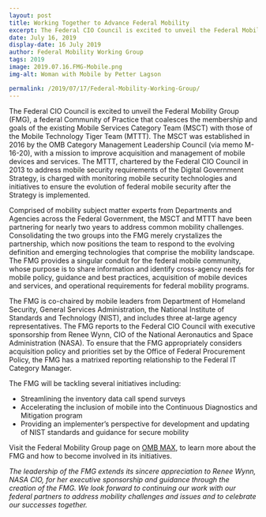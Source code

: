 ```yaml
---
layout: post
title: Working Together to Advance Federal Mobility
excerpt: The Federal CIO Council is excited to unveil the Federal Mobility Group (FMG), a federal Community of Practice that coalesces the membership and goals of the existing Mobile Services Category Team (MSCT) with those...
date: July 16, 2019
display-date: 16 July 2019
author: Federal Mobility Working Group
tags: 2019 
image: 2019.07.16.FMG-Mobile.png
img-alt: Woman with Mobile by Petter Lagson

permalink: /2019/07/17/Federal-Mobility-Working-Group/
---
```


The Federal CIO Council is excited to unveil the Federal Mobility Group (FMG), a federal Community of Practice that coalesces the membership and goals of the existing Mobile Services Category Team (MSCT) with those of the Mobile Technology Tiger Team (MTTT). The MSCT was established in 2016 by the OMB Category Management Leadership Council (via memo M-16-20), with a mission to improve acquisition and management of mobile devices and services. The MTTT, chartered by the Federal CIO Council in 2013 to address mobile security requirements of the Digital Government Strategy, is charged with monitoring mobile security technologies and initiatives to ensure the evolution of federal mobile security after the Strategy is implemented.

Comprised of mobility subject matter experts from Departments and Agencies across the Federal Government, the MSCT and MTTT have been partnering for nearly two years to address common mobility challenges. Consolidating the two groups into the FMG merely crystalizes the partnership, which now positions the team to respond to the evolving definition and emerging technologies that comprise the mobility landscape. The FMG provides a singular conduit for the federal mobile community, whose purpose is to share information and identify cross-agency needs for mobile policy, guidance and best practices, acquisition of mobile devices and services, and operational requirements for federal mobility programs.

The FMG is co-chaired by mobile leaders from Department of Homeland Security, General Services Administration, the National Institute of Standards and Technology (NIST), and includes three at-large agency representatives. The FMG reports to the Federal CIO Council with executive sponsorship from Renee Wynn, CIO of the National Aeronautics and Space Administration (NASA). To ensure that the FMG appropriately considers acquisition policy and priorities set by the Office of Federal Procurement Policy, the FMG has a matrixed reporting relationship to the Federal IT Category Manager.  

The FMG will be tackling several initiatives including:
* Streamlining the inventory data call spend surveys
* Accelerating the inclusion of mobile into the Continuous Diagnostics and Mitigation program
* Providing an implementer’s perspective for development and updating of NIST standards and guidance for secure mobility

Visit the Federal Mobility Group page on [OMB MAX](https://community.max.gov/pages/viewpage.action?pageId=1630801264), to learn more about the FMG and how to become involved in its initiatives.

*The leadership of the FMG extends its sincere appreciation to Renee Wynn, NASA CIO, for her executive sponsorship and guidance through the creation of the FMG. We look forward to continuing our work with our federal partners to address mobility challenges and issues and to celebrate our successes together.*
